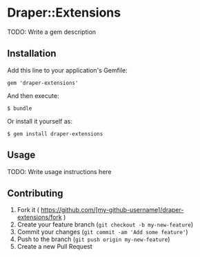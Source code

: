 # Draper::Extensions

TODO: Write a gem description

## Installation

Add this line to your application's Gemfile:

    gem 'draper-extensions'

And then execute:

    $ bundle

Or install it yourself as:

    $ gem install draper-extensions

## Usage

TODO: Write usage instructions here

## Contributing

1. Fork it ( https://github.com/[my-github-username]/draper-extensions/fork )
2. Create your feature branch (`git checkout -b my-new-feature`)
3. Commit your changes (`git commit -am 'Add some feature'`)
4. Push to the branch (`git push origin my-new-feature`)
5. Create a new Pull Request
